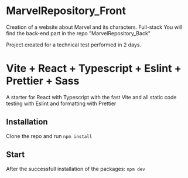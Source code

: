 # MarvelRepository_Front

Creation of a website about Marvel and its characters. Full-stack
You will find the back-end part in the repo "MarvelRepository_Back"

Project created for a technical test performed in 2 days.

# Vite + React + Typescript + Eslint + Prettier + Sass

A starter for React with Typescript with the fast Vite and all static code testing with Eslint and formatting with Prettier

## Installation

Clone the repo and run `npm install`

## Start

After the successfull installation of the packages: `npm dev`
